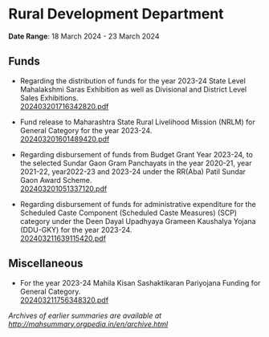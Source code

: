 # Rural Development Department

**Date Range**: 18 March 2024 - 23 March 2024


## Funds
- Regarding the distribution of funds for the year 2023-24 State Level Mahalakshmi Saras Exhibition as well as Divisional and District Level Sales Exhibitions.\
  [202403201716342820.pdf](https://gr.maharashtra.gov.in/Site/Upload/Government%20Resolutions/English/202403201716342820.pdf)

- Fund release to Maharashtra State Rural Livelihood Mission (NRLM) for General Category for the year 2023-24.\
  [202403201601489420.pdf](https://gr.maharashtra.gov.in/Site/Upload/Government%20Resolutions/English/202403201601489420.pdf)

- Regarding disbursement of funds from Budget Grant Year 2023-24,  to the selected Sundar Gaon Gram Panchayats in the year 2020-21, year 2021-22, year2022-23 and 2023-24 under the RR(Aba) Patil Sundar Gaon        Award Scheme.\
  [202403201051337120.pdf](https://gr.maharashtra.gov.in/Site/Upload/Government%20Resolutions/English/202403201051337120.pdf)

- Regarding disbursement of funds for administrative expenditure for the Scheduled Caste Component (Scheduled Caste Measures) (SCP) category under the Deen Dayal Upadhyaya Grameen  Kaushalya Yojana (DDU-GKY) for the year 2023-24.\
  [202403211639115420.pdf](https://gr.maharashtra.gov.in/Site/Upload/Government%20Resolutions/English/202403211639115420.pdf)

## Miscellaneous
- For the year 2023-24 Mahila Kisan Sashaktikaran Pariyojana Funding for General Category.\
  [202403211756348320.pdf](https://gr.maharashtra.gov.in/Site/Upload/Government%20Resolutions/English/202403211756348320.pdf)


*Archives of earlier summaries are available at http://mahsummary.orgpedia.in/en/archive.html*